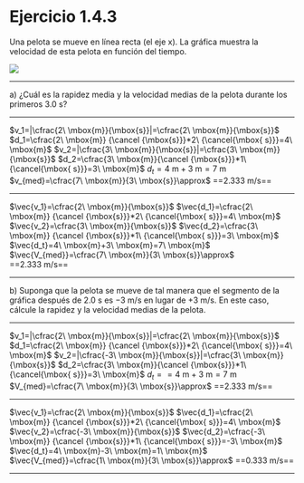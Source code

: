 # Ejercicio 1.4.3

Una pelota se mueve en línea recta (el eje x). La gráfica muestra la velocidad de esta pelota en función del tiempo. 

![](Attachments/1.4.3%20Ejercicio.jpeg)

---
a) ¿Cuál es la rapidez media y la velocidad medias de la pelota durante los primeros 3.0 s? 

---

$v_1=|\cfrac{2\ \mbox{m}}{\mbox{s}}|=\cfrac{2\ \mbox{m}}{\mbox{s}}$
$d_1=\cfrac{2\ \mbox{m}} {\cancel {\mbox{s}}}*2\ {\cancel{\mbox{ s}}}=4\ \mbox{m}$
$v_2=|\cfrac{3\ \mbox{m}}{\mbox{s}}|=\cfrac{3\ \mbox{m}}{\mbox{s}}$
$d_2=\cfrac{3\ \mbox{m}}{\cancel {\mbox{s}}}*1\ {\cancel{\mbox{ s}}}=3\ \mbox{m}$
$d_t=4\ \mbox{m}+3\ \mbox{m}=7\ \mbox{m}$
$v_{med}=\cfrac{7\ \mbox{m}}{3\ \mbox{s}}\approx$ ==$2.333\ \mbox{m/s}$==

---

$\vec{v_1}=\cfrac{2\ \mbox{m}}{\mbox{s}}$
$\vec{d_1}=\cfrac{2\ \mbox{m}} {\cancel {\mbox{s}}}*2\ {\cancel{\mbox{ s}}}=4\ \mbox{m}$
$\vec{v_2}=\cfrac{3\ \mbox{m}}{\mbox{s}}$
$\vec{d_2}=\cfrac{3\ \mbox{m}} {\cancel {\mbox{s}}}*1\ {\cancel{\mbox{ s}}}=3\ \mbox{m}$
$\vec{d_t}=4\ \mbox{m}+3\ \mbox{m}=7\ \mbox{m}$
$\vec{V_{med}}=\cfrac{7\ \mbox{m}}{3\ \mbox{s}}\approx$ ==$2.333\ \mbox{m/s}$==

---

b) Suponga que la pelota se mueve de tal manera que el segmento de la gráfica después de 2.0 s es −3 m/s en lugar de +3 m/s. En este caso, cálcule la rapidez y la velocidad medias de la pelota.

---

$v_1=|\cfrac{2\ \mbox{m}}{\mbox{s}}|=\cfrac{2\ \mbox{m}}{\mbox{s}}$
$d_1=\cfrac{2\ \mbox{m}} {\cancel {\mbox{s}}}*2\ {\cancel{\mbox{ s}}}=4\ \mbox{m}$
$v_2=|\cfrac{-3\ \mbox{m}}{\mbox{s}}|=\cfrac{3\ \mbox{m}}{\mbox{s}}$
$d_2=\cfrac{3\ \mbox{m}}{\cancel {\mbox{s}}}*1\ {\cancel{\mbox{ s}}}=3\ \mbox{m}$
$d_t==4\ \mbox{m}+3\ \mbox{m}=7\ \mbox{m}$
$V_{med}=\cfrac{7\ \mbox{m}}{3\ \mbox{s}}\approx$ ==$2.333\ \mbox{m/s}$==

---

$\vec{v_1}=\cfrac{2\ \mbox{m}}{\mbox{s}}$
$\vec{d_1}=\cfrac{2\ \mbox{m}} {\cancel {\mbox{s}}}*2\ {\cancel{\mbox{ s}}}=4\ \mbox{m}$
$\vec{v_2}=\cfrac{-3\ \mbox{m}}{\mbox{s}}$
$\vec{d_2}=\cfrac{-3\ \mbox{m}} {\cancel {\mbox{s}}}*1\ {\cancel{\mbox{ s}}}=-3\ \mbox{m}$
$\vec{d_t}=4\ \mbox{m}-3\ \mbox{m}=1\ \mbox{m}$
$\vec{V_{med}}=\cfrac{1\ \mbox{m}}{3\ \mbox{s}}\approx$ ==$0.333\ \mbox{m/s}$==

---